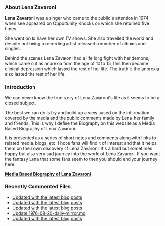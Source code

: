 ### About Lena Zavaroni

<p><strong>Lena Zavaroni</strong> was a singer who came to the public's attention in 1974 when see appeared on Opportunity Knocks on which she returned five times.</p>

<p>She went on to have her own TV shows. She also travelled the world and despite not being a recording artist released a number of albums and singles.</p>

<p>Behind the scenes Lena Zavaroni had a life long fight with her demons, which came out as anorexia from the age of 13 to 15, this then became clinical depression which lasted the rest of her life. The truth is the anorexia also lasted the rest of her life.</p>

### Introduction

<p>We can never know the true story of Lena Zavaroni's life as it seems to be a closed subject.</p>

<p>The best we can do is try and build up a view based on the information covered by the media and the public comments made by Lena, her family and friends. This is why I define the Biography on this website as a Media Based Biography of Lena Zavaroni.</p>

<p>It is presented as a series of short notes and comments along with links to related media, blogs, etc. I hope fans will find it of interest and that it helps them on their own discovery of Lena Zavaroni. It's a hard but sometimes happy but also very sad journey into the world of Lena Zavaroni. If you want the fantasy Lena that some fans seem to then you should end your journey here.</p>

<a href="https://fanzoflenazavaroni.github.io/biography/lena-zavaroni/"><strong>Media Based Biography of Lena Zavaroni</strong></a>

### Recently Commented Files

<!-- BLOG-POST-LIST:START -->
- [Updated with the latest blog posts](https://github.com/FanzOfLenaZavaroni/fanzoflenazavaroni.github.io/commit/820ecdc12982f0265743cb553927fa80c1e79f5f)
- [Updated with the latest blog posts](https://github.com/FanzOfLenaZavaroni/fanzoflenazavaroni.github.io/commit/bfdcf854939f9c0d798f7f510d916179102cabfd)
- [Updated with the latest blog posts](https://github.com/FanzOfLenaZavaroni/fanzoflenazavaroni.github.io/commit/caf563269904e36c13c9ee87c528ccd069c1bf60)
- [Update 1976-08-20-daily-mirror.md](https://github.com/FanzOfLenaZavaroni/fanzoflenazavaroni.github.io/commit/f1d0aaf81ebcd5561cd4c0891f0362a97bcf2a1d)
- [Updated with the latest blog posts](https://github.com/FanzOfLenaZavaroni/fanzoflenazavaroni.github.io/commit/33977b3373c733636581e5102536f7b15fa4624d)
<!-- BLOG-POST-LIST:END -->
